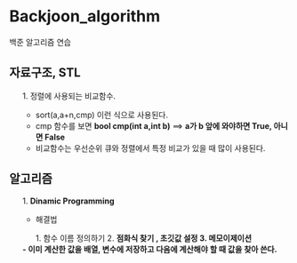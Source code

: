 # Backjoon_algorithm
백준 알고리즘 연습
## 자료구조, STL
<ol> 
  1. 정렬에 사용되는 <stronger>비교함수.</stronger>
  
  - sort(a,a+n,cmp) 이런 식으로 사용된다.
  - cmp 함수를 보면 <strong>bool cmp(int a,int b)</strong>  ==> <strong>a가 b 앞에 와야하면 True, 아니면 False</strong>
  - 비교함수는 우선순위 큐와 정렬에서 특정 비교가 있을 때 많이 사용된다.
</ol>


## 알고리즘
<ol>
  1. <strong>Dinamic Programming</strong>

  - 해결법
  <ol>
    1. 함수 이름 정의하기
    2. <strong>점화식 찾기<strong> , 초깃값 설정
    3. 메모이제이션
  </ol>
  - <strong>이미 계산한 값을 배열, 변수에 저장하고 다음에 계산해야 할 때 값을 찾아 쓴다.</strong>
</ol>
